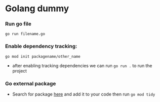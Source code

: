 # Golang dummy

### Run go file
`go run filename.go`

### Enable dependency tracking:
`go mod init packagename/other_name`
- after enabling tracking dependencies we can run `go run .` to run the project

### Go external package 

- Search for package [here](https://pkg.go.dev/) and add it to your code then run `go mod tidy`
